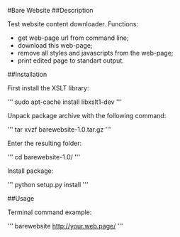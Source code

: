 #Bare Website
##Description

Test website content downloader.
Functions:
 - get web-page url from command line;
 - download this web-page;
 - remove all styles and javascripts from the web-page;
 - print edited page to standart output.

##Installation

First install the XSLT library:

'''
sudo apt-cache install libxslt1-dev
'''

Unpack package archive with the following command:

'''
tar xvzf barewebsite-1.0.tar.gz
'''

Enter the resulting folder:

'''
cd barewebsite-1.0/
'''

Install package:

'''
python setup.py install
'''

##Usage

Terminal command example:

'''
barewebsite http://your.web.page/
'''
